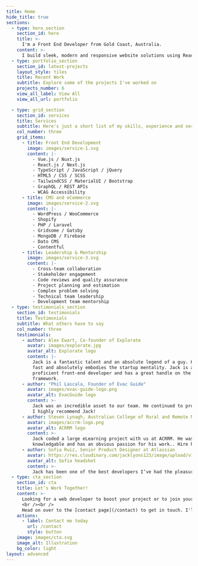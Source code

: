 ```yaml
---
title: Home
hide_title: true
sections:
  - type: hero_section
    section_id: hero
    title: >-
      I'm a Front End Developer from Gold Coast, Australia.
    content: >-
      I build sleek, modern and responsive website solutions using React, Vue, TypeScript and GraphQL. My experience spans across Government, eCommerce, SaaS, Logistics, Real Estate and Enterprise Software. [Contact me today](/contact/).
  - type: portfolio_section
    section_id: latest-projects
    layout_style: tiles
    title: Recent Work
    subtitle: Explore some of the projects I've worked on
    projects_number: 6
    view_all_label: View All
    view_all_url: portfolio

  - type: grid_section
    section_id: services
    title: Services
    subtitle: Here's just a short list of my skills, experience and services on offer.
    col_number: three
    grid_items:
      - title: Front End Development
        image: images/service-1.svg
        content: |-
          - Vue.js / Nuxt.js
          - React.js / Next.js
          - TypeScript / JavaScript / jQuery
          - HTML5 / CSS / SCSS
          - TailwindCSS / MaterialUI / Bootstrap
          - GraphQL / REST APIs
          - WCAG Accessibility 
      - title: CMS and eCommerce
        image: images/service-2.svg
        content: |-
          - WordPress / WooCommerce
          - Shopify
          - PHP / Laravel
          - Gridsome / Gatsby
          - MongoDB / Firebase
          - Dato CMS
          - Contentful
      - title: Leadership & Mentorship
        image: images/service-3.svg
        content: |-
          - Cross-team collaboration 
          - Stakeholder engagement
          - Code reviews and quality assurance
          - Project planning and estimation
          - Complex problem solving
          - Technical team leadership
          - Development team mentorship
  - type: testimonials_section
    section_id: testimonials
    title: Testimonials
    subtitle: What others have to say
    col_number: three
    testimonials:
      - author: Alex Ewart, Co-founder of Explorate
        avatar: images/explorate.jpg
        avatar_alt: Explorate logo
        content: |-
          Jack is a fantastic talent and an absolute legend of a guy. He works 
          fast and absolutely embodies the startup mentality. Jack is a highly 
          proficient front-end developer and has a great handle on the Vue JS 
          framework.
      - author: "Phil Lascala, Founder of Evac Guide"
        avatar: images/evac-guide-logo.png
        avatar_alt: EvacGuide logo
        content: >-
          Jack was an incredible asset to our team. He continued to provide quality suggestions to improve our project and supported these suggestions with high quality work. I always felt comfortable with Jacks capabilities and his level of communication was beneficial.    
          I highly recommend Jack!
      - author: Steven Lynagh, Australian College of Rural and Remote Medicine
        avatar: images/accrm-logo.png
        avatar_alt: ACRRM logo
        content: >-
          Jack coded a large eLearning project with us at ACRRM. He was always enthusiastic,
          knowledgable and has an obvious passion for his work.. Hire him.
      - author: Sofia Ruiz, Senior Product Designer at Atlassian
        avatar: https://res.cloudinary.com/jacklyons123/image/upload/v1704534663/1668013427026.jpg
        avatar_alt: Sofia headshot
        content: >-
          Jack has been one of the best developers I’ve had the pleasure to work with. He’s not only competent in what he does, but he also has outstanding communication and leadership skills. 
  - type: cta_section
    section_id: cta
    title: Let’s Work Together!
    content: >-
      Looking for a web developer to boost your project or to join your team? Got questions about your upcoming website or web app project? 
      <br /><br />
      Head on over to the [contact page](/contact) to get in touch. I'll be sure to get back to you as soon as possible.
    actions:
      - label: Contact me today
        url: /contact
        style: button
    image: images/cta.svg
    image_alt: Illustration
    bg_color: light
layout: advanced
---
```

